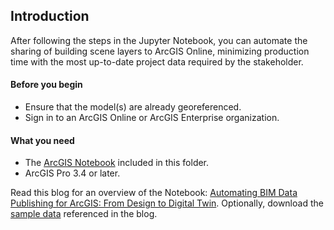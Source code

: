 ## Introduction
After following the steps in the Jupyter Notebook, you can automate the sharing of building scene layers to ArcGIS Online, minimizing production time with the most up-to-date project data required by the stakeholder.

#### Before you begin

- Ensure that the model(s) are already georeferenced.
- Sign in to an ArcGIS Online or ArcGIS Enterprise organization.

#### What you need

- The [ArcGIS Notebook](Blog_Automation_BIM_To_BSLPK_1.ipynb) included in this folder.
- ArcGIS Pro 3.4 or later.


Read this blog for an overview of the Notebook: [Automating BIM Data Publishing for ArcGIS: From Design to Digital Twin](https://www.esri.com/arcgis-blog/products/arcgis-online/aec/automating-bim-data-publishing-for-arcgis-from-design-to-digital-twin). Optionally, download the [sample data](https://www.arcgis.com/home/item.html?id=46dec36f758b45bba7fb195529faf17f) referenced in the blog. 


 
